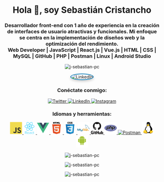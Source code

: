 <h1 align="center">Hola 👋, soy Sebastián Cristancho</h1>

<h3 align="center">
  Desarrollador front-end con 1 año de experiencia en la creación de interfaces de usuario atractivas y funcionales. Mi enfoque se centra en la implementación de diseños web y la optimización del rendimiento.
  <br>
  Web Developer | JavaScript | React.js | Vue.js | HTML | CSS | MySQL | GitHub | PHP | Postman | Linux | Android Studio
</h3>

<p align="center">
  <img src="https://komarev.com/ghpvc/?username=j-sebastian-pc&label=Profile%20views&color=0e75b6&style=flat" alt="j-sebastian-pc"/>
</p>

<p align="center">
  <img src="https://res.cloudinary.com/dik0pfgcp/image/upload/f_auto,q_auto/hydirhuaovzdxsswwicv" 
       alt="LinkedIn" 
       style="border-radius: 50%; width: 80px; height: 80px; border: 2px solid #0077b5; box-shadow: 0 4px 8px rgba(0, 0, 0, 0.2);"/>
</p>

<h3 align="center">Conéctate conmigo:</h3>
<p align="center">
  <a href="https://twitter.com/parasebass" target="_blank">
    <img src="https://raw.githubusercontent.com/rahuldkjain/github-profile-readme-generator/master/src/images/icons/Social/twitter.svg" alt="Twitter" height="30" width="30"/>
  </a>
  <a href="https://www.linkedin.com/in/sebastian-cristancho-77227780/" target="_blank">
    <img src="https://raw.githubusercontent.com/rahuldkjain/github-profile-readme-generator/master/src/images/icons/Social/linked-in-alt.svg" alt="LinkedIn" height="30" width="30"/>
  </a>
  <a href="https://instagram.com/sebastian_0_4_" target="_blank">
    <img src="https://raw.githubusercontent.com/rahuldkjain/github-profile-readme-generator/master/src/images/icons/Social/instagram.svg" alt="Instagram" height="30" width="30"/>
  </a>
</p>

<h3 align="center">Idiomas y herramientas:</h3>
<p align="center">
  <a href="https://developer.mozilla.org/en-US/docs/Web/JavaScript" target="_blank" rel="noreferrer">
    <img src="https://raw.githubusercontent.com/devicons/devicon/master/icons/javascript/javascript-original.svg" alt="JavaScript" width="40" height="40"/>
  </a>
  <a href="https://reactjs.org/" target="_blank" rel="noreferrer">
    <img src="https://raw.githubusercontent.com/devicons/devicon/master/icons/react/react-original-wordmark.svg" alt="React.js" width="40" height="40"/>
  </a>
  <a href="https://vuejs.org/" target="_blank" rel="noreferrer">
    <img src="https://raw.githubusercontent.com/devicons/devicon/master/icons/vuejs/vuejs-original.svg" alt="Vue.js" width="40" height="40"/>
  </a>
  <a href="https://www.w3.org/html/" target="_blank" rel="noreferrer">
    <img src="https://raw.githubusercontent.com/devicons/devicon/master/icons/html5/html5-original-wordmark.svg" alt="HTML" width="40" height="40"/>
  </a>
  <a href="https://www.w3schools.com/css/" target="_blank" rel="noreferrer">
    <img src="https://raw.githubusercontent.com/devicons/devicon/master/icons/css3/css3-original-wordmark.svg" alt="CSS" width="40" height="40"/>
  </a>
  <a href="https://www.mysql.com/" target="_blank" rel="noreferrer">
    <img src="https://raw.githubusercontent.com/devicons/devicon/master/icons/mysql/mysql-original-wordmark.svg" alt="MySQL" width="40" height="40"/>
  </a>
  <a href="https://github.com/" target="_blank" rel="noreferrer">
    <img src="https://raw.githubusercontent.com/devicons/devicon/master/icons/github/github-original-wordmark.svg" alt="GitHub" width="40" height="40"/>
  </a>
  <a href="https://www.php.net/" target="_blank" rel="noreferrer">
    <img src="https://raw.githubusercontent.com/devicons/devicon/master/icons/php/php-original.svg" alt="PHP" width="40" height="40"/>
  </a>
  <a href="https://www.postman.com" target="_blank" rel="noreferrer">
    <img src="https://www.vectorlogo.zone/logos/getpostman/getpostman-icon.svg" alt="Postman" width="40" height="40"/>
  </a>
  <a href="https://www.linux.org/" target="_blank" rel="noreferrer">
    <img src="https://raw.githubusercontent.com/devicons/devicon/master/icons/linux/linux-original.svg" alt="Linux" width="40" height="40"/>
  </a>
   <a href="https://developer.android.com/studio" target="_blank" rel="noreferrer">
    <img src="https://raw.githubusercontent.com/devicons/devicon/master/icons/android/android-original-wordmark.svg" alt="Android Studio" width="40" height="40"/>
  </a>
</p>

<p align="center">
  <img src="https://github-readme-stats.vercel.app/api/top-langs?username=j-sebastian-pc&show_icons=true&locale=en&layout=compact" alt="j-sebastian-pc" />
</p>

<p align="center">
  <img src="https://github-readme-stats.vercel.app/api?username=j-sebastian-pc&show_icons=true&locale=en" alt="j-sebastian-pc" />
</p>

<p align="center">
  <img src="https://github-readme-streak-stats.herokuapp.com/?user=j-sebastian-pc&" alt="j-sebastian-pc" />
</p>
